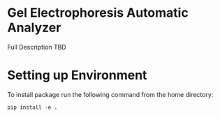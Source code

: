 Gel Electrophoresis Automatic Analyzer
==============================
Full Description TBD

Setting up Environment
==============================
To install package run the following command from the home directory:

`pip install -e .`

